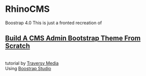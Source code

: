 # RhinoCMS
Boostrap 4.0
This is just a fronted recreation of 
<h2> <a href = "https://www.youtube.com/watch?v=pXbEcGUtHgo"> Build A CMS Admin Bootstrap Theme From Scratch <a/> </h2>
<br> tutorial by <a href = "https://www.youtube.com/user/TechGuyWeb/"> Traversy Media</a>
<br>Using <a href = "https://bootstrapstudio.io/"> Boostrap Studio </a>
